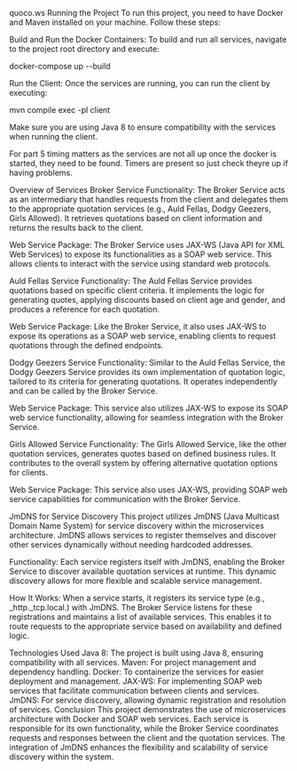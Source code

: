 quoco.ws
Running the Project
To run this project, you need to have Docker and Maven installed on your machine. Follow these steps:

Build and Run the Docker Containers: To build and run all services, navigate to the project root directory and execute:

docker-compose up --build

Run the Client: Once the services are running, you can run the client by executing:

mvn compile exec
-pl client

Make sure you are using Java 8 to ensure compatibility with the services when running the client.

For part 5 timing matters as the services are not all up once the docker is started, they need to be found.  Timers are present so just check theyre up if having problems.

Overview of Services
Broker Service
Functionality: The Broker Service acts as an intermediary that handles requests from the client and delegates them to the appropriate quotation services (e.g., Auld Fellas, Dodgy Geezers, Girls Allowed). It retrieves quotations based on client information and returns the results back to the client.

Web Service Package: The Broker Service uses JAX-WS (Java API for XML Web Services) to expose its functionalities as a SOAP web service. This allows clients to interact with the service using standard web protocols.

Auld Fellas Service
Functionality: The Auld Fellas Service provides quotations based on specific client criteria. It implements the logic for generating quotes, applying discounts based on client age and gender, and produces a reference for each quotation.

Web Service Package: Like the Broker Service, it also uses JAX-WS to expose its operations as a SOAP web service, enabling clients to request quotations through the defined endpoints.

Dodgy Geezers Service
Functionality: Similar to the Auld Fellas Service, the Dodgy Geezers Service provides its own implementation of quotation logic, tailored to its criteria for generating quotations. It operates independently and can be called by the Broker Service.

Web Service Package: This service also utilizes JAX-WS to expose its SOAP web service functionality, allowing for seamless integration with the Broker Service.

Girls Allowed Service
Functionality: The Girls Allowed Service, like the other quotation services, generates quotes based on defined business rules. It contributes to the overall system by offering alternative quotation options for clients.

Web Service Package: This service also uses JAX-WS, providing SOAP web service capabilities for communication with the Broker Service.

JmDNS for Service Discovery
This project utilizes JmDNS (Java Multicast Domain Name System) for service discovery within the microservices architecture. JmDNS allows services to register themselves and discover other services dynamically without needing hardcoded addresses.

Functionality: Each service registers itself with JmDNS, enabling the Broker Service to discover available quotation services at runtime. This dynamic discovery allows for more flexible and scalable service management.

How It Works: When a service starts, it registers its service type (e.g., _http._tcp.local.) with JmDNS. The Broker Service listens for these registrations and maintains a list of available services. This enables it to route requests to the appropriate service based on availability and defined logic.

Technologies Used
Java 8: The project is built using Java 8, ensuring compatibility with all services.
Maven: For project management and dependency handling.
Docker: To containerize the services for easier deployment and management.
JAX-WS: For implementing SOAP web services that facilitate communication between clients and services.
JmDNS: For service discovery, allowing dynamic registration and resolution of services.
Conclusion
This project demonstrates the use of microservices architecture with Docker and SOAP web services. Each service is responsible for its own functionality, while the Broker Service coordinates requests and responses between the client and the quotation services. The integration of JmDNS enhances the flexibility and scalability of service discovery within the system.
